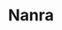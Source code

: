 ---
title: Nanra
github: https://github.com/Nanra
mode: light
transition: 3s
archetype:
  - Little Bit of Everything
---